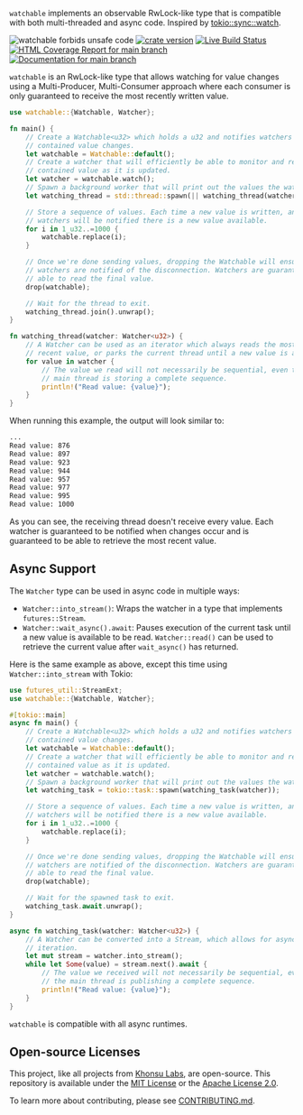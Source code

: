 `watchable` implements an observable RwLock-like type that is compatible with
both multi-threaded and async code. Inspired by
[tokio::sync::watch][tokio-watch].

![watchable forbids unsafe code](https://img.shields.io/badge/unsafe-forbid-success)
[![crate version](https://img.shields.io/crates/v/watchable.svg)](https://crates.io/crates/watchable)
[![Live Build Status](https://img.shields.io/github/workflow/status/khonsulabs/watchable/Tests/main)](https://github.com/khonsulabs/watchable/actions?query=workflow:Tests)
[![HTML Coverage Report for `main` branch](https://khonsulabs.github.io/watchable/coverage/badge.svg)](https://khonsulabs.github.io/watchable/coverage/)
[![Documentation for `main` branch](https://img.shields.io/badge/docs-main-informational)](https://khonsulabs.github.io/watchable/main/watchable/)

`watchable` is an RwLock-like type that allows watching for value changes
using a Multi-Producer, Multi-Consumer approach where each consumer is only
guaranteed to receive the most recently written value.

```rust
use watchable::{Watchable, Watcher};

fn main() {
    // Create a Watchable<u32> which holds a u32 and notifies watchers when the
    // contained value changes.
    let watchable = Watchable::default();
    // Create a watcher that will efficiently be able to monitor and read the
    // contained value as it is updated.
    let watcher = watchable.watch();
    // Spawn a background worker that will print out the values the watcher reads.
    let watching_thread = std::thread::spawn(|| watching_thread(watcher));

    // Store a sequence of values. Each time a new value is written, any waiting
    // watchers will be notified there is a new value available.
    for i in 1_u32..=1000 {
        watchable.replace(i);
    }

    // Once we're done sending values, dropping the Watchable will ensure
    // watchers are notified of the disconnection. Watchers are guaranteed to be
    // able to read the final value.
    drop(watchable);

    // Wait for the thread to exit.
    watching_thread.join().unwrap();
}

fn watching_thread(watcher: Watcher<u32>) {
    // A Watcher can be used as an iterator which always reads the most
    // recent value, or parks the current thread until a new value is available.
    for value in watcher {
        // The value we read will not necessarily be sequential, even though the
        // main thread is storing a complete sequence.
        println!("Read value: {value}");
    }
}
```

When running this example, the output will look similar to:

```sh
...
Read value: 876
Read value: 897
Read value: 923
Read value: 944
Read value: 957
Read value: 977
Read value: 995
Read value: 1000
```

As you can see, the receiving thread doesn't receive every value. Each watcher
is guaranteed to be notified when changes occur and is guaranteed to be able to
retrieve the most recent value.

## Async Support

The `Watcher` type can be used in async code in multiple ways:

- `Watcher::into_stream()`: Wraps the watcher in a type that implements
  `futures::Stream`.
- `Watcher::wait_async().await`: Pauses execution of the current task until a
  new value is available to be read. `Watcher::read()` can be used to retrieve
  the current value after `wait_async()` has returned.

Here is the same example as above, except this time using `Watcher::into_stream` with Tokio:

```rust
use futures_util::StreamExt;
use watchable::{Watchable, Watcher};

#[tokio::main]
async fn main() {
    // Create a Watchable<u32> which holds a u32 and notifies watchers when the
    // contained value changes.
    let watchable = Watchable::default();
    // Create a watcher that will efficiently be able to monitor and read the
    // contained value as it is updated.
    let watcher = watchable.watch();
    // Spawn a background worker that will print out the values the watcher reads.
    let watching_task = tokio::task::spawn(watching_task(watcher));

    // Store a sequence of values. Each time a new value is written, any waiting
    // watchers will be notified there is a new value available.
    for i in 1_u32..=1000 {
        watchable.replace(i);
    }

    // Once we're done sending values, dropping the Watchable will ensure
    // watchers are notified of the disconnection. Watchers are guaranteed to be
    // able to read the final value.
    drop(watchable);

    // Wait for the spawned task to exit.
    watching_task.await.unwrap();
}

async fn watching_task(watcher: Watcher<u32>) {
    // A Watcher can be converted into a Stream, which allows for asynchronous
    // iteration.
    let mut stream = watcher.into_stream();
    while let Some(value) = stream.next().await {
        // The value we received will not necessarily be sequential, even though
        // the main thread is publishing a complete sequence.
        println!("Read value: {value}");
    }
}
```

`watchable` is compatible with all async runtimes.

[tokio-watch]: https://docs.rs/tokio/latest/tokio/sync/watch/index.html

## Open-source Licenses

This project, like all projects from [Khonsu Labs](https://khonsulabs.com/), are
open-source. This repository is available under the [MIT License](./LICENSE-MIT)
or the [Apache License 2.0](./LICENSE-APACHE).

To learn more about contributing, please see [CONTRIBUTING.md](./CONTRIBUTING.md).
